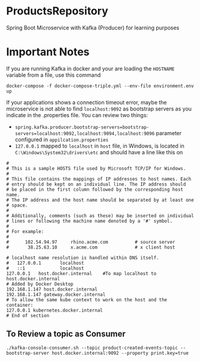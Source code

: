 # ProductsRepository
Spring Boot Microservice with Kafka (Producer) for learning purposes

# Important Notes
If you are running Kafka in docker and your are loading the ```HOSTNAME``` variable from a file, use this command

```docker-compose -f docker-compose-triple.yml --env-file environment.env up```

If your applications shows a connection timeout error, maybe the microservice is not able to find ```localhost:9092``` as bootstrap servers as you indicate in the .properties file.
You can review two things:
- ```spring.kafka.producer.bootstrap-servers=bootstrap-servers=localhost:9092,localhost:9094,localhost:9096``` parameter configured in ```appilcation.properties```
- ```127.0.0.1``` mapped to ```localhost``` in ```host``` file, in Windows, is located in ```C:\Windows\System32\drivers\etc``` and should have a line like this on

```# Copyright (c) 1993-2009 Microsoft Corp.
#
# This is a sample HOSTS file used by Microsoft TCP/IP for Windows.
#
# This file contains the mappings of IP addresses to host names. Each
# entry should be kept on an individual line. The IP address should
# be placed in the first column followed by the corresponding host name.
# The IP address and the host name should be separated by at least one
# space.
#
# Additionally, comments (such as these) may be inserted on individual
# lines or following the machine name denoted by a '#' symbol.
#
# For example:
#
#      102.54.94.97     rhino.acme.com          # source server
#       38.25.63.10     x.acme.com              # x client host

# localhost name resolution is handled within DNS itself.
#	127.0.0.1       localhost
#	::1             localhost
127.0.0.1   host.docker.internal    #To map localhost to host.docker.internal
# Added by Docker Desktop
192.168.1.147 host.docker.internal
192.168.1.147 gateway.docker.internal
# To allow the same kube context to work on the host and the container:
127.0.0.1 kubernetes.docker.internal
# End of section 
```

## To Review a topic as Consumer
```./kafka-console-consumer.sh --topic product-created-events-topic --bootstrap-server host.docker.internal:9092 --property print.key=true```



